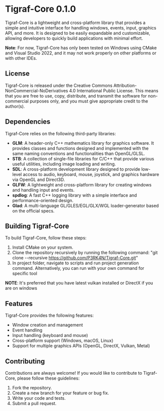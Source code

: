 # Tigraf-Core 0.1.0
Tigraf-Core is a lightweight and cross-platform library that provides a simple and intuitive interface for handling windows, events, input, graphics API, and more. It is designed to be easily expandable and customizable, allowing developers to quickly build applications with minimal effort.

**Note**: For now, Tigraf-Core has only been tested on Windows using CMake and Visual Studio 2022, and it may not work properly on other platforms or with other IDEs.

## License
Tigraf-Core is released under the Creative Commons Attribution-NonCommercial-NoDerivatives 4.0 International Public License. This means that you are free to use, copy, distribute, and transmit the software for non-commercial purposes only, and you must give appropriate credit to the author(s).

## Dependencies
Tigraf-Core relies on the following third-party libraries:

- **GLM**: A header-only C++ mathematics library for graphics software. It provides classes and functions designed and implemented with the same naming conventions and functionalities than OpenGL/GLSL.
- **STB**: A collection of single-file libraries for C/C++ that provide various useful utilities, including image loading and writing.
- **SDL**: A cross-platform development library designed to provide low-level access to audio, keyboard, mouse, joystick, and graphics hardware via OpenGL and Direct3D.
- **GLFW**: A lightweight and cross-platform library for creating windows and handling input and events.
- **spdlog**: A fast C++ logging library with a simple interface and performance-oriented design.
- **Glad**: A multi-language GL/GLES/EGL/GLX/WGL loader-generator based on the official specs.

## Building Tigraf-Core
To build Tigraf-Core, follow these steps:

1. Install CMake on your system.
2. Clone the repository recursively by running the following command: "git clone --recursive https://github.com/P3RK4N/Tigraf-Core.git"
3. In project folder, navigate to scripts and run project generation command. Alternatively, you can run with your own command for specific tool

**NOTE**: It's preferred that you have latest vulkan installed or DirectX if you are on windows

## Features
Tigraf-Core provides the following features:

- Window creation and management
- Event handling
- Input handling (keyboard and mouse)
- Cross-platform support (Windows, macOS, Linux)
- Support for multiple graphics APIs (OpenGL, DirectX, Vulkan, Metal)

## Contributing
Contributions are always welcome! If you would like to contribute to Tigraf-Core, please follow these guidelines:

1. Fork the repository.
2. Create a new branch for your feature or bug fix.
3. Write your code and tests.
4. Submit a pull request.
